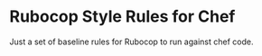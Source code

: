 Rubocop Style Rules for Chef
============================

Just a set of baseline rules for Rubocop to run against chef code.
